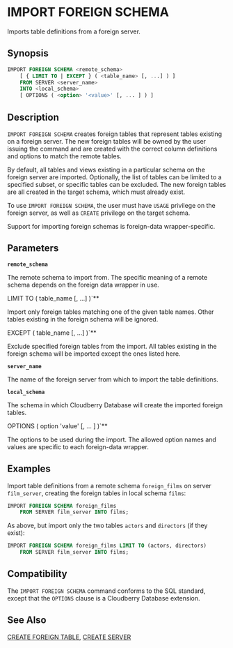 # IMPORT FOREIGN SCHEMA

Imports table definitions from a foreign server.

## Synopsis

```sql
IMPORT FOREIGN SCHEMA <remote_schema>
    [ { LIMIT TO | EXCEPT } ( <table_name> [, ...] ) ]
    FROM SERVER <server_name>
    INTO <local_schema>
    [ OPTIONS ( <option> '<value>' [, ... ] ) ]
```

## Description

`IMPORT FOREIGN SCHEMA` creates foreign tables that represent tables existing on a foreign server. The new foreign tables will be owned by the user issuing the command and are created with the correct column definitions and options to match the remote tables.

By default, all tables and views existing in a particular schema on the foreign server are imported. Optionally, the list of tables can be limited to a specified subset, or specific tables can be excluded. The new foreign tables are all created in the target schema, which must already exist.

To use `IMPORT FOREIGN SCHEMA`, the user must have `USAGE` privilege on the foreign server, as well as `CREATE` privilege on the target schema.

Support for importing foreign schemas is foreign-data wrapper-specific.

## Parameters

**`remote_schema`**

The remote schema to import from. The specific meaning of a remote schema depends on the foreign data wrapper in use.

LIMIT TO ( table_name [, ...] )`**

Import only foreign tables matching one of the given table names. Other tables existing in the foreign schema will be ignored.

EXCEPT ( table_name [, ...] )`**

Exclude specified foreign tables from the import. All tables existing in the foreign schema will be imported except the ones listed here.

**`server_name`**

The name of the foreign server from which to import the table definitions.

**`local_schema`**

The schema in which Cloudberry Database will create the imported foreign tables.

OPTIONS ( option 'value' [, ... ] )`**

The options to be used during the import. The allowed option names and values are specific to each foreign-data wrapper.


## Examples

Import table definitions from a remote schema `foreign_films` on server `film_server`, creating the foreign tables in local schema `films`:

```sql
IMPORT FOREIGN SCHEMA foreign_films
    FROM SERVER film_server INTO films;
```

As above, but import only the two tables `actors` and `directors` (if they exist):

```sql
IMPORT FOREIGN SCHEMA foreign_films LIMIT TO (actors, directors)
    FROM SERVER film_server INTO films;
```

## Compatibility

The `IMPORT FOREIGN SCHEMA` command conforms to the SQL standard, except that the `OPTIONS` clause is a Cloudberry Database extension.

## See Also

[CREATE FOREIGN TABLE](/docs/sql-statements/sql-stmt-create-foreign-table.md), [CREATE SERVER](/docs/sql-statements/sql-stmt-create-server.md)



